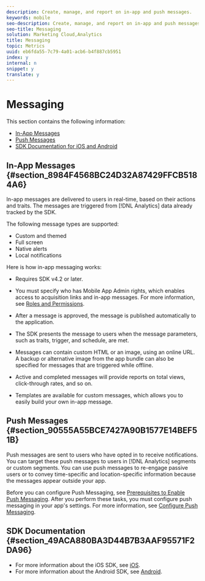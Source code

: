 ```yaml
---
description: Create, manage, and report on in-app and push messages.
keywords: mobile
seo-description: Create, manage, and report on in-app and push messages.
seo-title: Messaging
solution: Marketing Cloud,Analytics
title: Messaging
topic: Metrics
uuid: eb6fda55-7c79-4a01-acb6-b4f887cb5951
index: y
internal: n
snippet: y
translate: y
---
```


# Messaging

This section contains the following information: 


* [ In-App Messages](../in_app_messaging/in_app_messaging.md#section_8984F4568BC24D32A87429FFCB5184A6)
* [ Push Messages](../in_app_messaging/in_app_messaging.md#section_90555A55BCE7427A90B1577E14BEF51B)
* [ SDK Documentation for iOS and Android](../in_app_messaging/in_app_messaging.md#section_49ACA880BA3D44B7B3AAF95571F2DA96)


## In-App Messages {#section_8984F4568BC24D32A87429FFCB5184A6}

In-app messages are delivered to users in real-time, based on their actions and traits. The messages are triggered from [!DNL  Analytics] data already tracked by the SDK. 

The following message types are supported: 


* Custom and themed
* Full screen
* Native alerts
* Local notifications


Here is how in-app messaging works: 

* Requires SDK v4.2 or later.
* You must specify who has Mobile App Admin rights, which enables access to acquisition links and in-app messages. For more information, see [ Roles and Permissions](../gs/c_mob_roles-and-permissions.md#concept_B1EC13F686F742D1AD7025C38F60A70D). 

* After a message is approved, the message is published automatically to the application.
* The SDK presents the message to users when the message parameters, such as traits, trigger, and schedule, are met.
* Messages can contain custom HTML or an image, using an online URL. A backup or alternative image from the app bundle can also be specified for messages that are triggered while offline. 

* Active and completed messages will provide reports on total views, click-through rates, and so on.
* Templates are available for custom messages, which allows you to easily build your own in-app message.

## Push Messages {#section_90555A55BCE7427A90B1577E14BEF51B}

Push messages are sent to users who have opted in to receive notifications. You can target these push messages to users in [!DNL  Analytics] segments or custom segments. You can use push messages to re-engage passive users or to convey time-specific and location-specific information because the messages appear outside your app. 

Before you can configure Push Messaging, see [ Prerequisites to Enable Push Messaging](../c_manage_app_settings/c_mob_confg-app/configure_push_messaging/prerequisites_push_messaging.md#concept_28A61FEE3C7F48F1866BD1995EC43ACE). After you perform these tasks, you must configure push messaging in your app's settings. For more information, see [ Configure Push Messaging](../c_manage_app_settings/c_mob_confg-app/configure_push_messaging/configure_push_messaging.md#concept_37A4002F4EA549C99FFD9EBC95554D9C). 

## SDK Documentation {#section_49ACA880BA3D44B7B3AAF95571F2DA96}


* For more information about the iOS SDK, see [ iOS](https://marketing.adobe.com/resources/help/en_US/mobile/ios/).
* For more information about the Android SDK, see [ Android](https://marketing.adobe.com/resources/help/en_US/mobile/android/).

